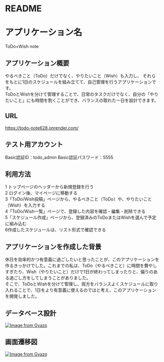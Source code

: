 # README

# アプリケーション名
ToDo+Wish note


## アプリケーション概要
やるべきこと（ToDo）だけでなく、やりたいこと（Wish）も入力し、
それらをもとに1日のスケジュールを組み立てて、自己管理を行うアプリケーションです。  
ToDoとWishを分けて管理することで、日常のタスクだけでなく、自分の「やりたいこと」にも時間を割くことができ、バランスの取れた一日を設計できます。

## URL
https://todo-note628.onrender.com/

## テスト用アカウント
Basic認証ID：todo_admin
Basic認証パスワード：5555

## 利用方法
1 トップページのヘッダーから新規登録を行う  
2 ログイン後、マイページに移動する  
3「ToDo/Wish投稿」ページから、やるべきこと（ToDo）や、やりたいこと（Wish）を入力する  
4「ToDo/Wish一覧」ページで、登録した内容を確認・編集・削除できる  
5「スケジュール作成」ページから、登録済みのToDoまたはWishを選んで予定に組み込む  
6作成したスケジュールは、リスト形式で確認できる

## アプリケーションを作成した背景
休日を効率的かつ有意義に過ごしたいと思ったことが、このアプリケーションを作るきっかけでした。これまでの私は、ToDo（やるべきこと）に時間を費やしすぎたり、Wish（やりたいこと）だけで1日が終わってしまったりと、偏りのある過ごし方をしてしまうことがありました。  
そこで、ToDoとWishを分けて管理し、両方をバランスよくスケジュールに取り入れることで、1日をより有意義に使えるのではと考え、このアプリケーションを開発しました。



## データベース設計
[![Image from Gyazo](https://i.gyazo.com/9963e488c4a245235ed7b4f1f1fbe993.png)](https://gyazo.com/9963e488c4a245235ed7b4f1f1fbe993)

## 画面遷移図
[![Image from Gyazo](https://i.gyazo.com/35a858183fd4c144de7245d7d0fda7e8.png)](https://gyazo.com/35a858183fd4c144de7245d7d0fda7e8)